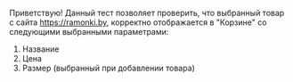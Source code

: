 Приветствую! 
Данный тест позволяет проверить, что выбранный товар с сайта https://ramonki.by, корректно отображается в "Корзине" со следующими выбранными параметрами:  
1. Название
2. Цена
3. Размер (выбранный при добавлении товара)
